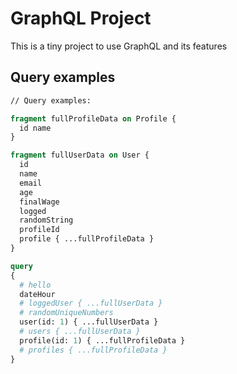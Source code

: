 # GraphQL Project

This is a tiny project to use GraphQL and its features

## Query examples

```graphql
// Query examples:

fragment fullProfileData on Profile {
  id name
}

fragment fullUserData on User {
  id
  name
  email
  age
  finalWage
  logged
  randomString
  profileId
  profile { ...fullProfileData }
}

query
{
  # hello
  dateHour
  # loggedUser { ...fullUserData }
  # randomUniqueNumbers
  user(id: 1) { ...fullUserData }
  # users { ...fullUserData }
  profile(id: 1) { ...fullProfileData }
  # profiles { ...fullProfileData }
}
```
